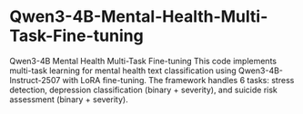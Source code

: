 # Qwen3-4B-Mental-Health-Multi-Task-Fine-tuning
Qwen3-4B Mental Health Multi-Task Fine-tuning This code implements multi-task learning for mental health text classification using Qwen3-4B-Instruct-2507 with LoRA fine-tuning. The framework handles 6 tasks: stress detection, depression classification (binary + severity), and suicide risk assessment (binary + severity).
